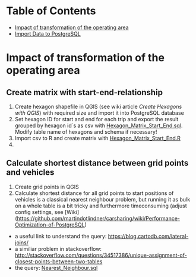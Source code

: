 # Table of Contents

* [Impact of transformation of the operating area](#Changes)
* [Import Data to PostgreSQL](#Import_Data)  



#  Impact of transformation of the operating area<a id="Changes"></a>

## Create matrix with start-end-relationship

1. Create hexagon shapefile in QGIS (see wiki article *Create Hexagons with QGIS*) with required size and import it into PostgreSQL database
2. Set hexagon ID for start and end for each trip and export the result grouped by hexagon id´s as csv with [Hexagon_Matrix_Start_End.sql](Analysis/PostgreSQL/Hexagon_Matrix_Start_End.sql). Modify table name of hexagons and schema if necessary!
3. Import csv to R and create matrix with [Hexagon_Matrix_Start_End.R](Analysis/R/Hexagon_Matrix_Start_End.R)
4. 

## Calculate shortest distance between grid points and vehicles
1. Create grid points in QGIS
2. Calculate shortest distance for all grid points to start positions of vehicles is a classical nearest neighbour problem, but running it as bulk on a whole table is a bit tricky and furthermore timeconsuming (adjust config settings, see [Wiki] (https://github.com/martindotlindner/carsharing/wiki/Performance-Optimization-of-PostgreSQL)

* a useful link to understand the query: https://blog.cartodb.com/lateral-joins/
* a similiar problem in stackoverflow: http://stackoverflow.com/questions/34517386/unique-assignment-of-closest-points-between-two-tables
* the query: [Nearest_Neighbour.sql](Analysis/PostgreSQL/Nearest_Neighbour.sql)

 
